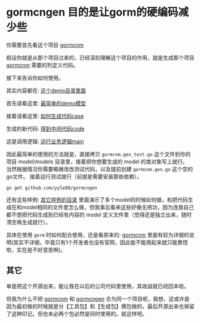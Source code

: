 # gormcngen 目的是让gorm的硬编码减少些

你需要首先看这个项目 [gormcnm](https://github.com/yyle88/gormcnm)

假设你就是从那个项目过来的，已经深刻理解这个项目的作用，就是生成那个项目 [gormcnm](https://github.com/yyle88/gormcnm) 需要的列定义代码。

接下来告诉你如何使用。

其实内容都在: [这个demo目录里面](/internal/demos/demo1)

首先请看这里: [最简单的demo模型](/internal/demos/demo1/models/example.go) 

接着请看这里: [如何生成代码case](/internal/demos/demo1/models/gormcnm.gen_test.go)

生成的新代码: [得到中间代码code](/internal/demos/demo1/models/gormcnm.gen.go)

这是调用逻辑: [运行业务逻辑main](/internal/demos/demo1/main/main.go)

因此最简单的使用的方法就是，直接拷贝 `gormcnm.gen_test.go` 这个文件到你的项目 model/models 目录里，接着把你想要生成的 model 的类对象写上就行。
当然根据情况你需要略微改改测试代码，以及提前创建 `gormcnm.gen.go` 这个空的go文件。
接着运行测试就行（前提是需要安装那些依赖）。

```
go get github.com/yyle88/gormcngen
```

还有这些样例: [其它样例的目录](internal/examples) 里面演示了多个model的时候如何做，和把代码生成在和model相同的文件里怎么做，但我事后看来这些好像无用功，因为连我自己都不想把代码生成到已经有内容的 model 定义文件里（觉得还是独立出来，随时清空再生成就行）。

具体在使用 `gorm` 时如何配合使用，还是看原来的: [gormcnm](https://github.com/yyle88/gormcnm) 里面有较为详细的说明(其实不详细，毕竟只有1个开发者也没有官网，因此能不能用起来就只能靠悟啦，实在是不好意思啊)。

## 其它
单是把这个开源出来，能让我在以后的公司代码里使用，其收益就已经回本啦。

但我为什么不把 [gormcnm](https://github.com/yyle88/gormcnm) 和 [gormcngen](https://github.com/yyle88/gormcngen) 合为同一个项目呢，我想，这或许是因为最初做的时候就是分【工具包】和【生成包】俩包做的，最后开源出来也保留了这种印记。但也未必两个包必然是同时使用的。就这样吧。
